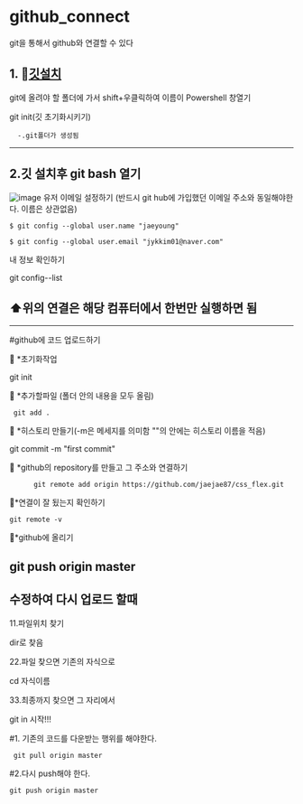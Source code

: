 # github_connect
git을 통해서  github와 연결할 수 있다

## 1. 🍎[깃설치](https://git-scm.com/download/win)

git에 올려야 할 폴더에 가서 shift+우클릭하여  이름이 Powershell 창열기
   
   git init(깃 초기화시키기)
   
      -.git폴더가 생성됨  
      
 
----------------------------
## 2.깃 설치후 git bash 열기

![image](https://user-images.githubusercontent.com/129706762/235417894-3ae93a07-1c03-45c1-991b-2faaea5774f9.png)
   유저 이메일 설정하기 (반드시 git hub에 가입했던 이메일 주소와 동일해야한다. 이름은 상관없음)

    $ git config --global user.name "jaeyoung"
    
    $ git config --global user.email "jykkim01@naver.com"

내 정보 확인하기

git config--list

##  ⬆️위의 연결은 해당 컴퓨터에서 한번만 실행하면 됨
---------------------------------------------------

#github에 코드 업로드하기

🍎 *초기화작업

  git init
 
🍎 *추가할파일 (폴더 안의 내용을 모두 올림)

     git add .
     
🍎 *히스토리 만들기(-m은 메세지를 의미함 ""의 안에는 히스토리 이름을 적음)

 git commit -m "first commit"
 
🍎 *github의 repository를 만들고 그 주소와 연결하기

          git remote add origin https://github.com/jaejae87/css_flex.git
          
🍎*연결이 잘 됬는지 확인하기

    git remote -v

🍎*github에 올리기

git push origin master
----------------------------------
## 수정하여 다시 업로드 할때

11.파일위치 찾기 

dir로 찾음


22.파일 찾으면 기존의 자식으로

cd 자식이름 


33.최종까지 찾으면 그 자리에서

git in 시작!!!

#1. 기존의 코드를 다운받는 행위를 해야한다. 

     git pull origin master

#2.다시 push해야 한다.

    git push origin master

